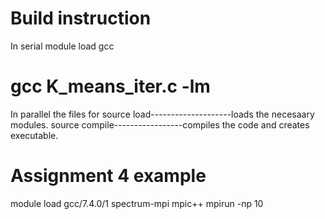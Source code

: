 Build instruction
===============================
In serial
module load gcc 

gcc K_means_iter.c -lm
===============================
In parallel the files for
source load--------------------loads the necesaary modules.
source compile-----------------compiles the code and creates executable.

Assignment 4 example
=================================
module load gcc/7.4.0/1 spectrum-mpi
mpic++ <source file>
mpirun -np 10 <executable>
